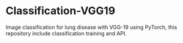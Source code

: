 # Classification-VGG19
Image classification for lung disease with VGG-19 using PyTorch, this repository include classification training and API.
